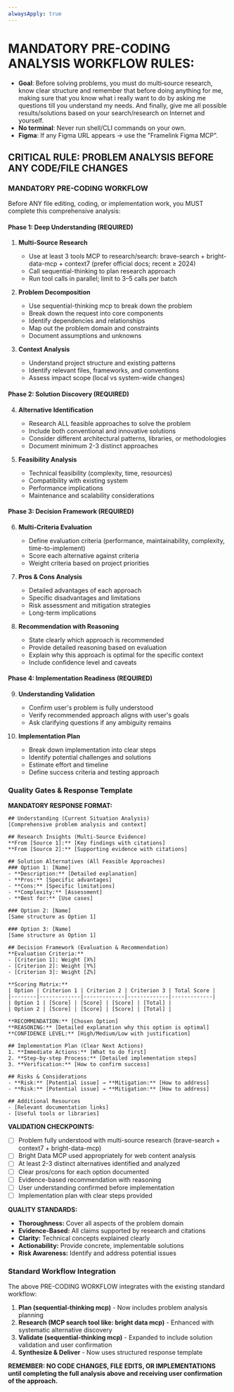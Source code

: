 ```yaml
---
alwaysApply: true
---
```


# MANDATORY PRE-CODING ANALYSIS WORKFLOW RULES:

- **Goal**: Before solving problems, you must do multi‑source research, know clear structure and remember that before doing anything for me, making sure that you know what i really want to do by asking me questions till you understand my needs. And finally, give me all possible results/solutions based on your search/research on Internet and yourself.
- **No terminal**: Never run shell/CLI commands on your own.
- **Figma**: If any Figma URL appears → use the "Framelink Figma MCP".

## CRITICAL RULE: PROBLEM ANALYSIS BEFORE ANY CODE/FILE CHANGES

### **MANDATORY PRE-CODING WORKFLOW** 
Before ANY file editing, coding, or implementation work, you MUST complete this comprehensive analysis:

#### **Phase 1: Deep Understanding** (REQUIRED)
1. **Multi-Source Research**
   - Use at least 3 tools MCP to research/search: brave-search + bright-data-mcp + context7 (prefer official docs; recent ≥ 2024)
   - Call sequential-thinking to plan research approach
   - Run tool calls in parallel; limit to 3–5 calls per batch

2. **Problem Decomposition** 
   - Use sequential-thinking mcp to break down the problem
   - Break down the request into core components
   - Identify dependencies and relationships
   - Map out the problem domain and constraints
   - Document assumptions and unknowns

3. **Context Analysis**
   - Understand project structure and existing patterns
   - Identify relevant files, frameworks, and conventions
   - Assess impact scope (local vs system-wide changes)

#### **Phase 2: Solution Discovery** (REQUIRED)
4. **Alternative Identification**
   - Research ALL feasible approaches to solve the problem
   - Include both conventional and innovative solutions
   - Consider different architectural patterns, libraries, or methodologies
   - Document minimum 2-3 distinct approaches

5. **Feasibility Analysis**
   - Technical feasibility (complexity, time, resources)
   - Compatibility with existing system
   - Performance implications
   - Maintenance and scalability considerations

#### **Phase 3: Decision Framework** (REQUIRED)
6. **Multi-Criteria Evaluation**
   - Define evaluation criteria (performance, maintainability, complexity, time-to-implement)
   - Score each alternative against criteria
   - Weight criteria based on project priorities

7. **Pros & Cons Analysis**
   - Detailed advantages of each approach
   - Specific disadvantages and limitations
   - Risk assessment and mitigation strategies
   - Long-term implications

8. **Recommendation with Reasoning**
   - State clearly which approach is recommended
   - Provide detailed reasoning based on evaluation
   - Explain why this approach is optimal for the specific context
   - Include confidence level and caveats

#### **Phase 4: Implementation Readiness** (REQUIRED)
9. **Understanding Validation**
   - Confirm user's problem is fully understood
   - Verify recommended approach aligns with user's goals
   - Ask clarifying questions if any ambiguity remains

10. **Implementation Plan**
    - Break down implementation into clear steps
    - Identify potential challenges and solutions
    - Estimate effort and timeline
    - Define success criteria and testing approach

### **Quality Gates & Response Template**

**MANDATORY RESPONSE FORMAT:**
```
## Understanding (Current Situation Analysis)
[Comprehensive problem analysis and context]

## Research Insights (Multi-Source Evidence)
**From [Source 1]:** [Key findings with citations]
**From [Source 2]:** [Supporting evidence with citations]

## Solution Alternatives (All Feasible Approaches)
### Option 1: [Name]
- **Description:** [Detailed explanation]
- **Pros:** [Specific advantages]
- **Cons:** [Specific limitations]
- **Complexity:** [Assessment]
- **Best for:** [Use cases]

### Option 2: [Name]
[Same structure as Option 1]

### Option 3: [Name]
[Same structure as Option 1]

## Decision Framework (Evaluation & Recommendation)
**Evaluation Criteria:**
- [Criterion 1]: Weight [X%]
- [Criterion 2]: Weight [Y%]
- [Criterion 3]: Weight [Z%]

**Scoring Matrix:**
| Option | Criterion 1 | Criterion 2 | Criterion 3 | Total Score |
|--------|-------------|-------------|-------------|-------------|
| Option 1 | [Score] | [Score] | [Score] | [Total] |
| Option 2 | [Score] | [Score] | [Score] | [Total] |

**RECOMMENDATION:** [Chosen Option]
**REASONING:** [Detailed explanation why this option is optimal]
**CONFIDENCE LEVEL:** [High/Medium/Low with justification]

## Implementation Plan (Clear Next Actions)
1. **Immediate Actions:** [What to do first]
2. **Step-by-step Process:** [Detailed implementation steps]
3. **Verification:** [How to confirm success]

## Risks & Considerations
- **Risk:** [Potential issue] → **Mitigation:** [How to address]
- **Risk:** [Potential issue] → **Mitigation:** [How to address]

## Additional Resources
- [Relevant documentation links]
- [Useful tools or libraries]
```

**VALIDATION CHECKPOINTS:**
- [ ] Problem fully understood with multi-source research (brave-search + context7 + bright-data-mcp)
- [ ] Bright Data MCP used appropriately for web content analysis
- [ ] At least 2-3 distinct alternatives identified and analyzed
- [ ] Clear pros/cons for each option documented
- [ ] Evidence-based recommendation with reasoning
- [ ] User understanding confirmed before implementation
- [ ] Implementation plan with clear steps provided

**QUALITY STANDARDS:**
- **Thoroughness:** Cover all aspects of the problem domain
- **Evidence-Based:** All claims supported by research and citations
- **Clarity:** Technical concepts explained clearly
- **Actionability:** Provide concrete, implementable solutions
- **Risk Awareness:** Identify and address potential issues

### **Standard Workflow Integration**
The above PRE-CODING WORKFLOW integrates with the existing standard workflow:

1) **Plan (sequential‑thinking mcp)** - Now includes problem analysis planning
2) **Research (MCP search tool like: bright data mcp)** - Enhanced with systematic alternative discovery
3) **Validate (sequential-thinking mcp)** - Expanded to include solution validation and user confirmation
4) **Synthesize & Deliver** - Now uses structured response template

**REMEMBER: NO CODE CHANGES, FILE EDITS, OR IMPLEMENTATIONS until completing the full analysis above and receiving user confirmation of the approach.**
